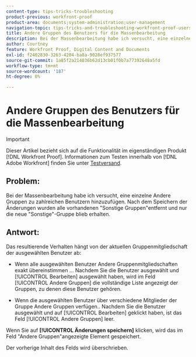 ```yaml
---
content-type: tips-tricks-troubleshooting
product-previous: workfront-proof
product-area: documents;system-administration;user-management
navigation-topic: tips-tricks-and-troubleshooting-workfront-proof-users-and-contacts
title: Andere Gruppen des Benutzers für die Massenbearbeitung
description: Bei der Massenbearbeitung habe ich versucht, eine einzelne Andere Gruppen zu zahlreichen Benutzern hinzuzufügen. Nach dem Speichern der Änderungen wurden alle vorhandenen "Sonstige Gruppen"entfernt und nur die neue "Sonstige"-Gruppe blieb erhalten.
author: Courtney
feature: Workfront Proof, Digital Content and Documents
exl-id: f2402830-3263-4204-ba8a-9028ef937577
source-git-commit: 1a85f2a214036b62d13cb01f0b7a77392648a5fd
workflow-type: tm+mt
source-wordcount: '187'
ht-degree: 0%

---
```


# Andere Gruppen des Benutzers für die Massenbearbeitung

>[!IMPORTANT]
>
>Dieser Artikel bezieht sich auf die Funktionalität im eigenständigen Produkt [!DNL Workfront Proof]. Informationen zum Testen innerhalb von [!DNL Adobe Workfront] finden Sie unter [Testversand](../../../review-and-approve-work/proofing/proofing.md).

## Problem:

Bei der Massenbearbeitung habe ich versucht, eine einzelne Andere Gruppen zu zahlreichen Benutzern hinzuzufügen.
Nach dem Speichern der Änderungen wurden alle vorhandenen &quot;Sonstige Gruppen&quot;entfernt und nur die neue &quot;Sonstige&quot;-Gruppe blieb erhalten.

## Antwort:

Das resultierende Verhalten hängt von der aktuellen Gruppenmitgliedschaft der ausgewählten Benutzer ab:

* Wenn alle ausgewählten Benutzer Andere Gruppenmitgliedschaften exakt übereinstimmen ...
Nachdem Sie die Benutzer ausgewählt und [!UICONTROL Bearbeiten] ausgewählt haben, wird im Feld [!UICONTROL Andere Gruppen] die vollständige Liste angezeigt
der Gruppen, zu denen diese Benutzer gehören.

* Wenn die ausgewählten Benutzer über verschiedene Mitglieder der Gruppe Andere Gruppen verfügen..
Nachdem Sie die Benutzer ausgewählt und auf [!UICONTROL Bearbeiten] geklickt haben, ist das Feld [!UICONTROL Andere Gruppen] leer.

Wenn Sie auf **[!UICONTROL Änderungen speichern]** klicken, wird das im Feld &quot;Andere Gruppen&quot;angezeigte Element gespeichert.

Der vorherige Inhalt des Felds wird überschrieben.
